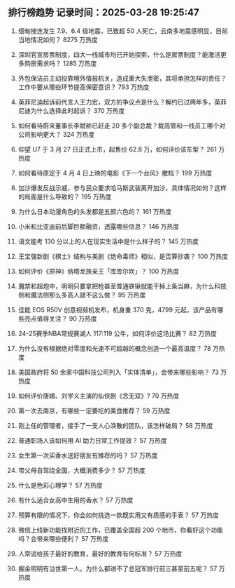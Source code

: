 
## 排行榜趋势 记录时间：2025-03-28 19:25:47
  
  1. 缅甸接连发生 7.9、6.4 级地震，已致超 50 人死亡，云南多地震感明显，目前当地情况如何？ 8275 万热度
    
  2. 深圳官宣房票制度，四大一线城市均已开始探索，什么是房票制度？能激活更多购房需求吗？ 1285 万热度
    
  3. 外包保洁员主动投靠境外情报机关，造成重大失泄密，其将承担怎样的责任？工作中要从哪些环节提高保密意识？ 793 万热度
    
  4. 英菲尼迪起诉前代言人王力宏，双方的争议点是什么？解约已过两年多，英菲尼迪为什么选择此时起诉？ 370 万热度
    
  5. 如何看待蔚来董事长李斌称已赶走 20 多个副总裁？裁高管和一线员工哪个对公司影响更大？ 324 万热度
    
  6. 仰望 U7 于 3 月 27 日正式上市，起售价 62.8 万，如何评价该车型？ 261 万热度
    
  7. 如何看待原定于 4 月 4 日上映的电影《下一个台风》撤档？ 199 万热度
    
  8. 加沙爆发反战示威，参与民众要求哈马斯武装离开加沙，具体情况如何？这样的局面是什么导致的？ 195 万热度
    
  9. 为什么日本动漫角色的头发都是五颜六色的？ 161 万热度
    
  10. 小米和比亚迪前后脚巨额融资，透露哪些信息？ 146 万热度
    
  11. 语文能考 130 分以上的人在现实生活中是什么样子的？ 145 万热度
    
  12. 王宝强新剧《棋士》结构与美剧《绝命毒师》相似，是否算抄袭？ 100 万热度
    
  13. 如何评价《原神》纳塔龙族亲王「库库尔坎」？ 100 万热度
    
  14. 魔禁和超炮中，明明只要拿把枪甚至普通铁锹就能干掉上条当麻，为什么科技侧和魔法侧那么多高人就不这么做？ 95 万热度
    
  15. 佳能 EOS R50Ⅴ 创意视频机发布，机身重 370 克，4799 元起，该产品有哪些亮点值得关注？ 90 万热度
    
  16. 24-25赛季NBA常规赛湖人 117:119 公牛，如何评价这场比赛？ 82 万热度
    
  17. 为什么没有根据绝对零度和光速不可超越的概念创造一个最高温度？ 78 万热度
    
  18. 美国政府将 50 余家中国科技公司列入「实体清单」，会带来哪些影响？ 73 万热度
    
  19. 如何评价唐嫣、刘学义主演的仙侠剧《念无双》? 70 万热度
    
  20. 第一次去南京，有哪些一定要吃的美食推荐？ 59 万热度
    
  21. 刚上任的管理者，接手了一支人心涣散的团队，该怎样破局？ 58 万热度
    
  22. 普通职场人该如何用 AI 助力日常工作提效？ 57 万热度
    
  23. 女生第一次买香水送好朋友有推荐的吗？ 57 万热度
    
  24. 带父母自驾绕全国，大概消费多少？ 57 万热度
    
  25. 什么是色彩心理学？ 57 万热度
    
  26. 有什么适合女高中生用的香水？ 57 万热度
    
  27. 预算有限的情况下，你会如何挑选一款既实用又有质感的手表？ 57 万热度
    
  28. 微信上线新功能找附近的工作，已覆盖全国超 200 个地市，你看好这个功能吗？会带来哪些便利？ 57 万热度
    
  29. 人常说给孩子最好的教育，最好的教育有何标准？ 57 万热度
    
  30. 掘金明明有当世第一人，为什么都进不了总冠军排行前三甚至前五呢？ 57 万热度
    
